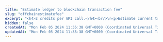 ```yaml
---
title: "Estimate ledger to blockchain transaction fee"
slug: "offchainestimatefee"
excerpt: "<h4>2 credits per API call.</h4><br/>\n<p>Estimate current transaction fee for ledger to blockchain transaction.<br/>\nSupported blockchains:\n<ul>\n<li>Bitcoin</li>\n<li>Litecoin</li>\n<li>Dogecoin</li>\n</ul>\n</p>"
hidden: false
createdAt: "Mon Feb 05 2024 11:35:38 GMT+0000 (Coordinated Universal Time)"
updatedAt: "Mon Feb 05 2024 11:35:38 GMT+0000 (Coordinated Universal Time)"
---
```

